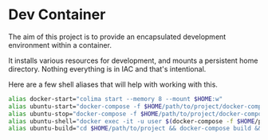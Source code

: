 # Dev Container

The aim of this project is to provide an encapsulated development environment within a container.

It installs various resources for development, and mounts a persistent home directory. Nothing everything is in IAC and that's intentional.

Here are a few shell aliases that will help with working with this.

```bash
alias docker-start="colima start --memory 8 --mount $HOME:w"
alias ubuntu-start="docker-compose -f $HOME/path/to/project/docker-compose.yml up -d"
alias ubuntu-stop="docker-compose -f $HOME/path/to/project/docker-compose.yml down"
alias ubuntu-shell="docker exec -it -u user $(docker-compose -f $HOME/path/to/project/docker-compose.yml ps -q ubuntu) /bin/zsh"
alias ubuntu-build="cd $HOME/path/to/project && docker-compose build && cd -"
```

